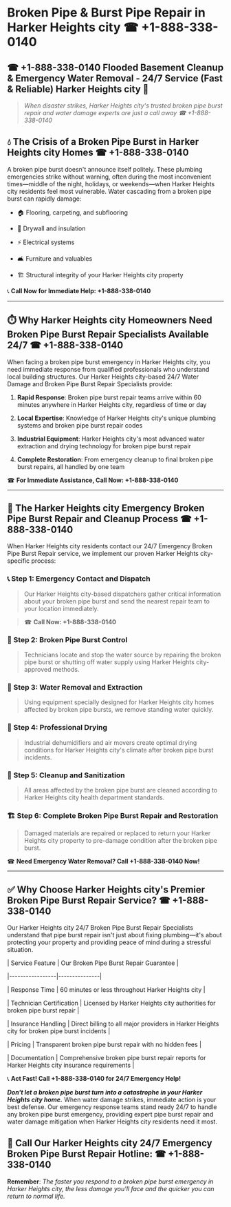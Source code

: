 # Broken Pipe & Burst Pipe Repair in Harker Heights city ☎ +1-888-338-0140  
## ☎ +1-888-338-0140 Flooded Basement Cleanup & Emergency Water Removal - 24/7 Service (Fast & Reliable) Harker Heights city 🚨  

> *When disaster strikes, Harker Heights city's trusted broken pipe burst repair and water damage experts are just a call away ☎ +1-888-338-0140*  

## 💧 The Crisis of a Broken Pipe Burst in Harker Heights city Homes ☎ +1-888-338-0140  

A broken pipe burst doesn't announce itself politely. These plumbing emergencies strike without warning, often during the most inconvenient times—middle of the night, holidays, or weekends—when Harker Heights city residents feel most vulnerable. Water cascading from a broken pipe burst can rapidly damage:  

* 🏠 Flooring, carpeting, and subflooring  
* 🧱 Drywall and insulation  
* ⚡ Electrical systems  
* 🛋️ Furniture and valuables  
* 🏗️ Structural integrity of your Harker Heights city property  

📞 **Call Now for Immediate Help: +1-888-338-0140**  

---  

## ⏱️ Why Harker Heights city Homeowners Need Broken Pipe Burst Repair Specialists Available 24/7 ☎ +1-888-338-0140  

When facing a broken pipe burst emergency in Harker Heights city, you need immediate response from qualified professionals who understand local building structures. Our Harker Heights city-based 24/7 Water Damage and Broken Pipe Burst Repair Specialists provide:  

1. **Rapid Response**: Broken pipe burst repair teams arrive within 60 minutes anywhere in Harker Heights city, regardless of time or day  
2. **Local Expertise**: Knowledge of Harker Heights city's unique plumbing systems and broken pipe burst repair codes  
3. **Industrial Equipment**: Harker Heights city's most advanced water extraction and drying technology for broken pipe burst repair  
4. **Complete Restoration**: From emergency cleanup to final broken pipe burst repairs, all handled by one team  

☎ **For Immediate Assistance, Call Now: +1-888-338-0140**  

---  

## 🔧 The Harker Heights city Emergency Broken Pipe Burst Repair and Cleanup Process ☎ +1-888-338-0140  

When Harker Heights city residents contact our 24/7 Emergency Broken Pipe Burst Repair service, we implement our proven Harker Heights city-specific process:  

### 📞 Step 1: Emergency Contact and Dispatch  
> Our Harker Heights city-based dispatchers gather critical information about your broken pipe burst and send the nearest repair team to your location immediately.  
> ☎ **Call Now: +1-888-338-0140**  

### 🚿 Step 2: Broken Pipe Burst Control  
> Technicians locate and stop the water source by repairing the broken pipe burst or shutting off water supply using Harker Heights city-approved methods.  

### 🌊 Step 3: Water Removal and Extraction  
> Using equipment specially designed for Harker Heights city homes affected by broken pipe bursts, we remove standing water quickly.  

### 💨 Step 4: Professional Drying  
> Industrial dehumidifiers and air movers create optimal drying conditions for Harker Heights city's climate after broken pipe burst incidents.  

### 🧼 Step 5: Cleanup and Sanitization  
> All areas affected by the broken pipe burst are cleaned according to Harker Heights city health department standards.  

### 🏗️ Step 6: Complete Broken Pipe Burst Repair and Restoration  
> Damaged materials are repaired or replaced to return your Harker Heights city property to pre-damage condition after the broken pipe burst.  

☎ **Need Emergency Water Removal? Call +1-888-338-0140 Now!**  

---  

## ✅ Why Choose Harker Heights city's Premier Broken Pipe Burst Repair Service? ☎ +1-888-338-0140  

Our Harker Heights city 24/7 Broken Pipe Burst Repair Specialists understand that pipe burst repair isn't just about fixing plumbing—it's about protecting your property and providing peace of mind during a stressful situation.  

| Service Feature | Our Broken Pipe Burst Repair Guarantee |  
|-----------------|---------------|  
| Response Time | 60 minutes or less throughout Harker Heights city |  
| Technician Certification | Licensed by Harker Heights city authorities for broken pipe burst repair |  
| Insurance Handling | Direct billing to all major providers in Harker Heights city for broken pipe burst incidents |  
| Pricing | Transparent broken pipe burst repair with no hidden fees |  
| Documentation | Comprehensive broken pipe burst repair reports for Harker Heights city insurance requirements |  

📞 **Act Fast! Call +1-888-338-0140 for 24/7 Emergency Help!**  

***Don't let a broken pipe burst turn into a catastrophe in your Harker Heights city home.*** When water damage strikes, immediate action is your best defense. Our emergency response teams stand ready 24/7 to handle any broken pipe burst emergency, providing expert pipe burst repair and water damage mitigation when Harker Heights city residents need it most.  

## 📱 Call Our Harker Heights city 24/7 Emergency Broken Pipe Burst Repair Hotline: ☎ +1-888-338-0140  

**Remember**: *The faster you respond to a broken pipe burst emergency in Harker Heights city, the less damage you'll face and the quicker you can return to normal life.*